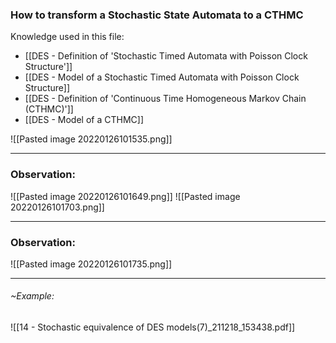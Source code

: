 ### How to transform a Stochastic State Automata to a CTHMC
Knowledge used in this file:
- [[DES - Definition of 'Stochastic Timed Automata with Poisson Clock Structure']]
- [[DES - Model of a Stochastic Timed Automata with Poisson Clock Structure]]
- [[DES - Definition of 'Continuous Time Homogeneous Markov Chain (CTHMC)']]
- [[DES - Model of a CTHMC]]

![[Pasted image 20220126101535.png]]

---
### Observation:
![[Pasted image 20220126101649.png]]
![[Pasted image 20220126101703.png]]

---
### Observation:
![[Pasted image 20220126101735.png]]

---
###### ~Example:
![[14 - Stochastic equivalence of DES models(7)_211218_153438.pdf]]